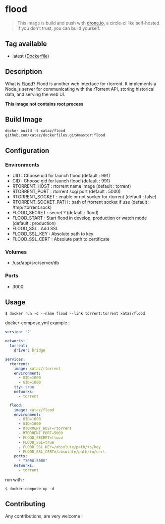# flood

> This image is build and push with [drone.io](https://github.com/drone/drone), a circle-ci like self-hosted.
> If you don't trust, you can build yourself.

## Tag available
* latest [(Dockerfile)](https://github.com/xataz/dockerfiles/tree/master/flood/Dockerfile)

## Description
What is [Flood](https://github.com/jfurrow/flood)?
Flood is another web interface for rtorrent. It implements a Node.js server for communicating with the rTorrent API, storing historical data, and serving the web UI.

**This image not contains root process**

## Build Image
```shell
docker build -t xataz/flood github.com/xataz/dockerfiles.git#master:flood
```

## Configuration
### Environments
* UID : Choose uid for launch flood (default : 991)
* GID : Choose gid for launch flood (default : 991)
* RTORRENT_HOST : rtorrent name image (default : torrent)
* RTORRENT_PORT : rtorrent scgi port (default : 5000)
* RTORRENT_SOCKET : enable or not socker for rtorrent (default : false)
* RTORRENT_SOCKET_PATH : path of rtorrent socket if use (default : /tmp/rtorrent.sock)
* FLOOD_SECRET : secret ? (default : flood)
* FLOOD_START : Start flood in develop, production or watch mode (default : production)
* FLOOD_SSL : Add SSL
* FLOOD_SSL_KEY : Absolute path to key
* FLOOD_SSL_CERT : Absolute path to certificate

### Volumes
* /usr/app/src/server/db

### Ports
* 3000

## Usage
```shell
$ docker run -d --name flood --link torrent:torrent xataz/flood
```

docker-compose.yml example :
```yaml
version: '2'

networks:
  torrent:
    driver: bridge

services:
  rtorrent:
    image: xataz/rtorrent
    environment:
      - UID=1000
      - GID=1000
    tty: true
    networks:
      - torrent

  flood:
    image: xataz/flood
    environment:
      - UID=1000
      - GID=1000
      - RTORRENT_HOST=rtorrent
      - RTORRENT_PORT=5000
      - FLOOD_SECRET=flood
      - FLOOD_SSL=true
      - FLOOD_SSL_KEY=/absolute/path/to/key
      - FLOOD_SSL_CERT=/absolute/path/to/cert
    ports:
      - "3000:3000"
    networks:
      - torrent
```

run with :
```shell
$ docker-compose up -d
```

## Contributing
Any contributions, are very welcome !

